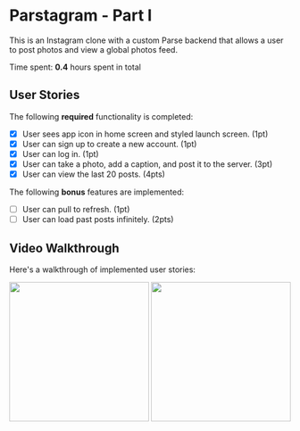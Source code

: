 # Parstagram - Part I

This is an Instagram clone with a custom Parse backend that allows a user to post photos and view a global photos feed.

Time spent: **0.4** hours spent in total

## User Stories

The following **required** functionality is completed:

- [x] User sees app icon in home screen and styled launch screen. (1pt)
- [x] User can sign up to create a new account. (1pt)
- [x] User can log in. (1pt)
- [x] User can take a photo, add a caption, and post it to the server. (3pt)
- [x] User can view the last 20 posts. (4pts)

The following **bonus** features are implemented:

- [ ] User can pull to refresh. (1pt)
- [ ] User can load past posts infinitely. (2pts)

## Video Walkthrough

Here's a walkthrough of implemented user stories:

<img src='https://recordit.co/wKWAZfMZ69' width = 250> <img src='https://recordit.co/bDZkj697WW' width = 250> <br>
